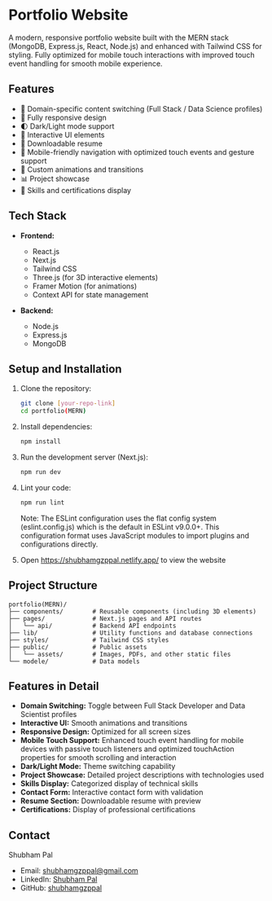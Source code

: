 # Portfolio Website

A modern, responsive portfolio website built with the MERN stack (MongoDB, Express.js, React, Node.js) and enhanced with Tailwind CSS for styling. Fully optimized for mobile touch interactions with improved touch event handling for smooth mobile experience.

## Features

- 🎨 Domain-specific content switching (Full Stack / Data Science profiles)
- 📱 Fully responsive design
- 🌓 Dark/Light mode support
- 🎯 Interactive UI elements
- 📄 Downloadable resume
- 📱 Mobile-friendly navigation with optimized touch events and gesture support
- 🎨 Custom animations and transitions
- 📊 Project showcase
- 📝 Skills and certifications display

## Tech Stack

- **Frontend:**
  - React.js
  - Next.js
  - Tailwind CSS
  - Three.js (for 3D interactive elements)
  - Framer Motion (for animations)
  - Context API for state management

- **Backend:**
  - Node.js
  - Express.js
  - MongoDB

## Setup and Installation

1. Clone the repository:
   ```bash
   git clone [your-repo-link]
   cd portfolio(MERN)
   ```

2. Install dependencies:
   ```bash
   npm install
   ```

3. Run the development server (Next.js):
   ```bash
   npm run dev
   ```

4. Lint your code:
   ```bash
   npm run lint
   ```
   Note: The ESLint configuration uses the flat config system (eslint.config.js) which is the default in ESLint v9.0.0+. This configuration format uses JavaScript modules to import plugins and configurations directly.

5. Open https://shubhamgzppal.netlify.app/ to view the website

## Project Structure

```
portfolio(MERN)/
├── components/        # Reusable components (including 3D elements)
├── pages/             # Next.js pages and API routes
│   └── api/           # Backend API endpoints
├── lib/               # Utility functions and database connections
├── styles/            # Tailwind CSS styles
├── public/            # Public assets
│   └── assets/        # Images, PDFs, and other static files
└── modele/            # Data models
```

## Features in Detail

- **Domain Switching:** Toggle between Full Stack Developer and Data Scientist profiles
- **Interactive UI:** Smooth animations and transitions
- **Responsive Design:** Optimized for all screen sizes
- **Mobile Touch Support:** Enhanced touch event handling for mobile devices with passive touch listeners and optimized touchAction properties for smooth scrolling and interaction
- **Dark/Light Mode:** Theme switching capability
- **Project Showcase:** Detailed project descriptions with technologies used
- **Skills Display:** Categorized display of technical skills
- **Contact Form:** Interactive contact form with validation
- **Resume Section:** Downloadable resume with preview
- **Certifications:** Display of professional certifications

## Contact

Shubham Pal
- Email: shubhamgzppal@gmail.com
- LinkedIn: [Shubham Pal](https://www.linkedin.com/in/shubham-pal-700215253/)
- GitHub: [shubhamgzppal](https://github.com/shubhamgzppal)
